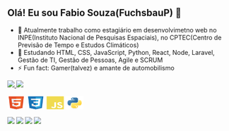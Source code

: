 ## Olá! Eu sou Fabio Souza(FuchsbauP) 👋

- 🔭 Atualmente trabalho como estagiário em desenvolvimetno web no INPE(Instituto Nacional de Pesquisas Espaciais), no CPTEC(Centro de Previsão de Tempo e Estudos Climáticos)
- 🌱 Estudando HTML, CSS, JavaScript, Python, React, Node, Laravel, Gestão de TI, Gestão de Pessoas, Agile e SCRUM
- ⚡ Fun fact: Gamer(talvez) e amante de automobilismo
<div>
    <a href="https://github.com/FuchsbauP">
    <img height="180em" src="https://github-readme-stats.vercel.app/api?username=FuchsbauP&show_icons=true&rank_icon=percentile&include_all_commits=true&theme=transparent&locale=pt-br" />
    <img height="180em" src="https://github-readme-stats.vercel.app/api/top-langs/?username=FuchsbauP&layout=compact&theme=transparent&locale=pt-br" />
    </a>
</div>
<div style="display: inline_block"><br>
  <img align="center" alt="Fabio-HTML" height="30" width="40" src="https://raw.githubusercontent.com/devicons/devicon/master/icons/html5/html5-original.svg">
  <img align="center" alt="Fabio-CSS" height="30" width="40" src="https://raw.githubusercontent.com/devicons/devicon/master/icons/css3/css3-original.svg">
  <img align="center" alt="Fabio-Js" height="30" width="40" src="https://raw.githubusercontent.com/devicons/devicon/master/icons/javascript/javascript-plain.svg">
  <img align="center" alt="Fabio-Python" height="30" width="40" src="https://raw.githubusercontent.com/devicons/devicon/master/icons/python/python-original.svg">
</div>

<div><br>
  <a href="https://instagram.com/binhohs" target="_blank"><img src="https://img.shields.io/badge/-Instagram-%23E4405F?style=for-the-badge&logo=instagram&logoColor=white" target="_blank"></a>
 	<a href="https://www.twitch.tv/FuchsbauP" target="_blank"><img src="https://img.shields.io/badge/Twitch-9146FF?style=for-the-badge&logo=twitch&logoColor=white" target="_blank"></a>
  <a href="https://discord.gg/UqXDMeQ7" target="_blank"><img src="https://img.shields.io/badge/Discord-7289DA?style=for-the-badge&logo=discord&logoColor=white" target="_blank"></a> 
  <a href="https://www.linkedin.com/in/fabiosouza160" target="_blank"><img src="https://img.shields.io/badge/-LinkedIn-%230077B5?style=for-the-badge&logo=linkedin&logoColor=white" target="_blank"></a>
</div>

<!--<picture>
    <source media="(prefers-color-scheme: dark)" srcset="https://raw.githubusercontent.com/FuchsbauP/FuchsbauP/output/github-contribution-grid-snake-dark.svg">
    <source media="(prefers-color-scheme: light)" srcset="https://raw.githubusercontent.com/FuchsbauP/FuchsbauP/output/github-contribution-grid-snake.svg">
    <img alt="github contribution grid snake animation" src="https://raw.githubusercontent.com/FuchsbauP/FuchsbauP/output/github-contribution-grid-snake.svg">
</picture>-->

